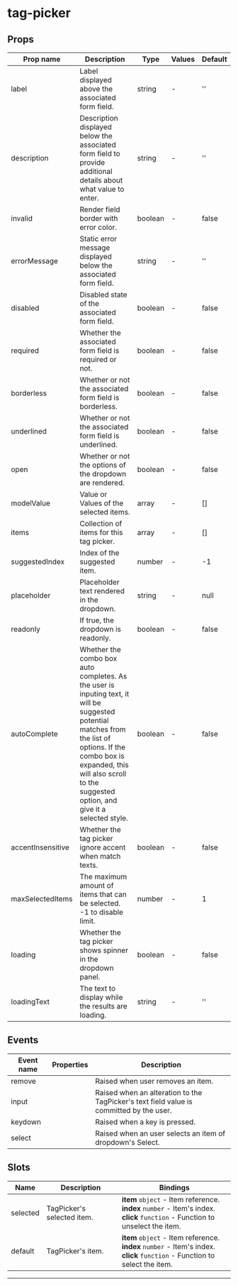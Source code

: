 # tag-picker

## Props

| Prop name         | Description                                                                                                                                                                                                                                     | Type    | Values | Default |
| ----------------- | ----------------------------------------------------------------------------------------------------------------------------------------------------------------------------------------------------------------------------------------------- | ------- | ------ | ------- |
| label             | Label displayed above the associated form field.                                                                                                                                                                                                | string  | -      | ''      |
| description       | Description displayed below the associated form field to provide additional details about what value to enter.                                                                                                                                  | string  | -      | ''      |
| invalid           | Render field border with error color.                                                                                                                                                                                                           | boolean | -      | false   |
| errorMessage      | Static error message displayed below the associated form field.                                                                                                                                                                                 | string  | -      | ''      |
| disabled          | Disabled state of the associated form field.                                                                                                                                                                                                    | boolean | -      | false   |
| required          | Whether the associated form field is required or not.                                                                                                                                                                                           | boolean | -      | false   |
| borderless        | Whether or not the associated form field is borderless.                                                                                                                                                                                         | boolean | -      | false   |
| underlined        | Whether or not the associated form field is underlined.                                                                                                                                                                                         | boolean | -      | false   |
| open              | Whether or not the options of the dropdown are rendered.                                                                                                                                                                                        | boolean | -      | false   |
| modelValue        | Value or Values of the selected items.                                                                                                                                                                                                          | array   | -      | []      |
| items             | Collection of items for this tag picker.                                                                                                                                                                                                        | array   | -      | []      |
| suggestedIndex    | Index of the suggested item.                                                                                                                                                                                                                    | number  | -      | -1      |
| placeholder       | Placeholder text rendered in the dropdown.                                                                                                                                                                                                      | string  | -      | null    |
| readonly          | If true, the dropdown is readonly.                                                                                                                                                                                                              | boolean | -      | false   |
| autoComplete      | Whether the combo box auto completes. As the user is inputing text, it will be suggested potential matches from the list of options. If the combo box is expanded, this will also scroll to the suggested option, and give it a selected style. | boolean | -      | false   |
| accentInsensitive | Whether the tag picker ignore accent when match texts.                                                                                                                                                                                          | boolean | -      | false   |
| maxSelectedItems  | The maximum amount of items that can be selected. -1 to disable limit.                                                                                                                                                                          | number  | -      | 1       |
| loading           | Whether the tag picker shows spinner in the dropdown panel.                                                                                                                                                                                     | boolean | -      | false   |
| loadingText       | The text to display while the results are loading.                                                                                                                                                                                              | string  | -      | ''      |

## Events

| Event name | Properties | Description                                                                             |
| ---------- | ---------- | --------------------------------------------------------------------------------------- |
| remove     |            | Raised when user removes an item.                                                       |
| input      |            | Raised when an alteration to the TagPicker's text field value is committed by the user. |
| keydown    |            | Raised when a key is pressed.                                                           |
| select     |            | Raised when an user selects an item of dropdown's Select.                               |

## Slots

| Name     | Description                | Bindings                                                                                                                           |
| -------- | -------------------------- | ---------------------------------------------------------------------------------------------------------------------------------- |
| selected | TagPicker's selected item. | **item** `object` - Item reference.<br>**index** `number` - Item's index.<br>**click** `function` - Function to unselect the item. |
| default  | TagPicker's item.          | **item** `object` - Item reference.<br>**index** `number` - Item's index.<br>**click** `function` - Function to select the item.   |

---
